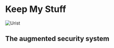 # Keep My Stuff
![Urist](http://rnhmjoj.github.io/KeepMyStuff/files/Logo.svg)
## The augmented security system

